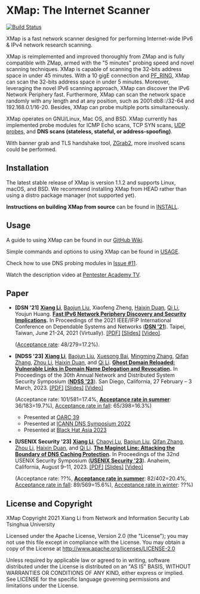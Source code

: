 XMap: The Internet Scanner
==========================
[![Build Status](https://travis-ci.com/idealeer/xmap.svg?token=Si5TyFph867jMev16gn1&branch=master)](https://travis-ci.com/idealeer/xmap)

XMap is a fast network scanner designed for performing Internet-wide IPv6 & IPv4 network research scanning.

XMap is reimplemented and improved thoroughly from ZMap and is fully compatible with ZMap, armed with the "5 minutes" probing speed and novel scanning techniques. XMap is capable of scanning the 32-bits address space in under 45 minutes. With a 10 gigE connection and [PF_RING](http://www.ntop.org/products/packet-capture/pf_ring/), XMap can scan the 32-bits address space in under 5 minutes. Moreover, leveraging the novel IPv6 scanning approach, XMap can discover the IPv6 Network Periphery fast. Furthermore, XMap can scan the network space randomly with any length and at any position, such as 2001:db8::/32-64 and 192.168.0.1/16-20. Besides, XMap can probe multiple ports simultaneously.

XMap operates on GNU/Linux, Mac OS, and BSD. XMap currently has implemented probe modules for ICMP Echo scans, TCP SYN scans, [UDP probes](https://github.com/idealeer/xmap/blob/master/examples/udp-probes/README), and **DNS scans (stateless, stateful, or address-spoofing)**.

With banner grab and TLS handshake tool, [ZGrab2](https://github.com/zmap/zgrab2), more involved scans could be performed.

Installation
------------

The latest stable release of XMap is version 1.1.2 and supports Linux, macOS, and BSD. We recommend installing XMap from HEAD rather than using a distro package manager (not supported yet).

**Instructions on building XMap from source** can be found in [INSTALL](https://github.com/idealeer/xmap/blob/master/INSTALL.md).

Usage
-----

A guide to using XMap can be found in our [GitHub Wiki](https://github.com/idealeer/xmap/wiki).

Simple commands and options to using XMap can be found in [USAGE](https://github.com/idealeer/xmap/blob/master/src/xmap.1.ronn).

Check how to use DNS probing modules in [Issue #11](https://github.com/idealeer/xmap/issues/11).

Watch the description video at [Pentester Academy TV](https://www.youtube.com/watch?v=wgdFham6P2Y).

## Paper

- **\[DSN '21\]** **[Xiang Li](https://netsec.ccert.edu.cn/people/lx19)**, [Baojun Liu](https://netsec.ccert.edu.cn/people/lbj20/), Xiaofeng Zheng, [Haixin Duan](https://netsec.ccert.edu.cn/people/duanhx/), [Qi Li](https://netsec.ccert.edu.cn/people/qli/), Youjun Huang. **[Fast IPv6 Network Periphery Discovery and Security Implications](https://lixiang521.com/publication/dsn21/).** In Proceedings of the 2021 IEEE/IFIP International Conference on Dependable Systems and Networks (**[DSN '21](http://dsn2021.ntu.edu.tw/)**). Taipei, Taiwan, June 21-24, 2021 (Virtually). [\[PDF\]](https://idealeer.github.io/publication/dsn21/dsn21-paper-li.pdf) [\[Slides\]](https://idealeer.github.io/publication/dsn21/dsn21-slides-li.pdf) [\[Video\]](https://www.youtube.com/watch?v=aMlo_91-RlY).

  ([Acceptance rate](https://dsn21.hotcrp.com/): 48/279=17.2%).

- **\[NDSS '23\]** **[Xiang Li](https://netsec.ccert.edu.cn/people/lx19)**, [Baojun Liu](https://netsec.ccert.edu.cn/people/lbj20), [Xuesong Bai](https://faculty.sites.uci.edu/zhouli/research/), [Mingming Zhang](https://netsec.ccert.edu.cn/people/zmm18), [Qifan Zhang](https://faculty.sites.uci.edu/zhouli/research/), [Zhou Li](https://faculty.sites.uci.edu/zhouli/), [Haixin Duan](https://netsec.ccert.edu.cn/people/duanhx/), and [Qi Li](https://netsec.ccert.edu.cn/people/qli/). **[Ghost Domain Reloaded: Vulnerable Links in Domain Name Delegation and Revocation](https://lixiang521.com/publication/ndss23/).** In Proceedings of the 30th Annual Network and Distributed System Security Symposium (**[NDSS '23](https://www.ndss-symposium.org/ndss2023/)**). San Diego, California, 27 February – 3 March, 2023. [\[PDF\]](https://lixiang521.com/publication/ndss23/ndss23-li-phoenix.pdf) [\[Slides\]]() [\[Video\]]()

  (Acceptance rate: 101/581=17.4%, [**Acceptance rate in summer**](https://ndss23-summer.hotcrp.com/): 36/183=19.7%), [Acceptance rate in fall](https://ndss23-fall.hotcrp.com/): 65/398=16.3%)

  * Presented at [OARC 39](https://indico.dns-oarc.net/event/44/contributions/953/)
  * Presented at [ICANN DNS Symposium 2022](https://www.icann.org/ids)
  * Presented at [Black Hat Asia 2023](https://www.blackhat.com/asia-23/)

- **\[USENIX Security '23\]** **[Xiang Li](https://netsec.ccert.edu.cn/people/lx19)**, [Chaoyi Lu](https://netsec.ccert.edu.cn/eng/people/lcy17), [Baojun Liu](https://netsec.ccert.edu.cn/people/lbj20), [Qifan Zhang](https://faculty.sites.uci.edu/zhouli/research/), [Zhou Li](https://faculty.sites.uci.edu/zhouli/), [Haixin Duan](https://netsec.ccert.edu.cn/people/duanhx/), and [Qi Li](https://netsec.ccert.edu.cn/people/qli/). **[The Maginot Line: Attacking the Boundary of DNS Caching Protection](https://lixiang521.com/publication/security23/).** In Proceedings of the 32nd USENIX Security Symposium (**[USENIX Security '23](https://www.usenix.org/conference/usenixsecurity23/)**). Anaheim, California, August 9–11, 2023. [\[PDF\]]() [\[Slides\]]() [\[Video\]]()

  (Acceptance rate: ??%, [**Acceptance rate in summer**](https://sec23summer.usenix.hotcrp.com/): 82/402=20.4%, [Acceptance rate in fall](https://sec23fall.usenix.hotcrp.com/): 89/569=15.6%), [Acceptance rate in winter](https://sec23winter.usenix.hotcrp.com/): ??%)

License and Copyright
---------------------

XMap Copyright 2021 Xiang Li from Network and Information Security Lab Tsinghua University

Licensed under the Apache License, Version 2.0 (the "License"); you may not use
this file except in compliance with the License. You may obtain a copy of the
License at http://www.apache.org/licenses/LICENSE-2.0

Unless required by applicable law or agreed to in writing, software distributed
under the License is distributed on an "AS IS" BASIS, WITHOUT WARRANTIES OR
CONDITIONS OF ANY KIND, either express or implied. See LICENSE for the specific
language governing permissions and limitations under the License.

